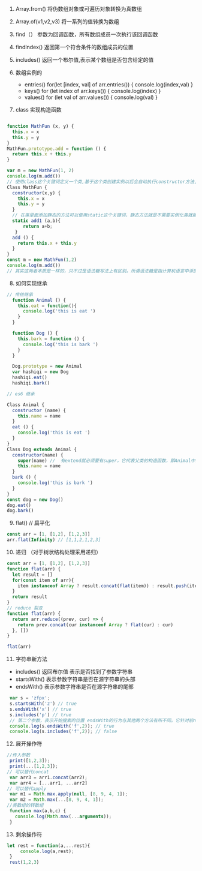 1. Array.from() 将伪数组对象或可遍历对象转换为真数组
2. Array.of(v1,v2,v3) 将一系列的值转换为数组
3. find（） 参数为回调函数，所有数组成员一次执行该回调函数
4. findIndex() 返回第一个符合条件的数组成员的位置
5. includes() 返回一个布尔值,表示某个数组是否包含给定的值
6. 数组实例的 
    - entries()
      for(let [index, val] of arr.entries()) {
        console.log(index,val)
      }
    - keys()
      for (let index of arr.keys()) {
        console.log(index)
      }
    - values()
      for (let val of arr.values()) {
        console.log(val)
      }

7. class 实现构造函数
```js

function MathFun (x, y) {
  this.x = x
  this.y = y
}
MathFun.prototype.add = function () {
  return this.x + this.y
}

var m = new MathFun(1, 2)
console.log(m.add())
// 使用class这个关键词定义一个类,基于这个类创建实例以后会自动执行constructor方法,此方法可以用来初始化
Class MathFun {
  constructor(x,y) {
    this.x = x
    this.y = y
  }
  // 在类里面添加静态的方法可以使用static这个关键词，静态方法就是不需要实例化类就能使用的方法
  static add1 (a,b){
      return a+b;
   }
  add () {
    return this.x + this.y
  }
}
const m = new MathFun(1,2)
console.log(m.add())
// 其实这两者本质是一样的，只不过是语法糖写法上有区别。所谓语法糖是指计算机语言中添加的某种语法，这种语法对语言的功能没有影响，但是更方便程序员使用
```

8. 如何实现继承
```js
// 传统继承
  function Animal () {
    this.eat = function(){
      console.log('this is eat ')
    }
  }

  function Dog () {
    this.bark = function () {
      console.log('this is bark ')
    }
  }

  Dog.prototype = new Animal
  var hashiqi = new Dog
  hashiqi.eat()
  hashiqi.bark()

// es6 继承

Class Animal {
  constructor (name) {
    this.name = name
  }
  eat () {
    console.log('this is eat ')
  }
}
Class Dog extends Animal {
  constructor(name) {
    super(name) //  有extend就必须要有super，它代表父类的构造函数，即Animal中的constructor 通过super可以调用prototype上的属性或方法
    this.name = name
  }
  bark () {
    console.log('this is bark ')
  }
}
const dog = new Dog()
dog.eat()
dog.bark()
```
9. flat() // 扁平化
```js
const arr = [1, [1,2], [1,2,3]]
arr.flat(Infinity) // [1,1,2,1,2,3]
```

10. 递归 （对于树状结构处理采用递归）
```js
const arr = [1, [1,2], [1,2,3]]
function flat(arr) {
  let result = []
  for(const item of arr){
    item instanceof Array ? result.concat(flat(item)) : result.push(item)
  }
  return result
}
// reduce 裂变
function flat(arr) {
  return arr.reduce((prev, cur) => {
    return prev.concat(cur instanceof Array ? flat(cur) : cur)
  }, [])
}

flat(arr)
```

11. 字符串新方法
 - includes() 返回布尔值 表示是否找到了参数字符串
 - startsWith() 表示参数字符串是否在源字符串的头部
 - endsWith() 表示参数字符串是否在源字符串的尾部
 ```js
  var s = 'zfpx';
  s.startsWith('z') // true
  s.endsWith('x') // true
  s.includes('p') // true
  // 第二个参数，表示开始搜索的位置 endsWith的行为与其他两个方法有所不同。它针对前n个字符
  console.log(s.endsWith('f',2)); // true
  console.log(s.includes('f',2)); // false
 ```

 12. 展开操作符
 ```js
 //传入参数
  print([1,2,3]);
  print(...[1,2,3]);
// 可以替代concat
  var arr3 = arr1.concat(arr2);
  var arr4 = [...arr1, ...arr2]
// 可以替代apply
  var m1 = Math.max.apply(null, [8, 9, 4, 1]);
  var m2 = Math.max(...[8, 9, 4, 1]);
//类数组的转数组
  function max(a,b,c) {
    console.log(Math.max(...arguments));
  }
 ```

 13. 剩余操作符
 ```js
 let rest = function(a,...rest){
      console.log(a,rest);
  }
  rest(1,2,3)
```